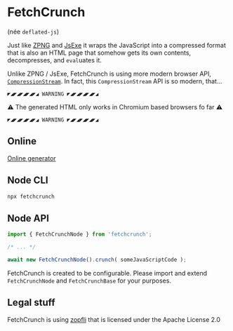 # FetchCrunch

(née `deflated-js`)

Just like [ZPNG](https://xem.github.io/projects/zpng.html) and [JsExe](https://www.pouet.net/prod.php?which=59298) it wraps the JavaScript into a compressed format that is also an HTML page that somehow gets its own contents, decompresses, and `eval`uates it.

Unlike ZPNG / JsExe, FetchCrunch is using more modern browser API, [`CompressionStream`](https://developer.mozilla.org/en-US/docs/Web/API/Compression_Streams_API). In fact, this `CompressionStream` API is so modern, that...

`◤◢◤◢◤◢◤◢◤◢ WARNING ◤◢◤◢◤◢◤◢◤◢`

⚠ The generated HTML only works in Chromium based browsers fo far ⚠

`◤◢◤◢◤◢◤◢◤◢ WARNING ◤◢◤◢◤◢◤◢◤◢`

## Online

[Online generator](https://subzey.github.io/fetchcrunch/)

## Node CLI

```sh
npx fetchcrunch
```

## Node API

```js
import { FetchCrunchNode } from 'fetchcrunch';

/* ... */

await new FetchCrunchNode().crunch( someJavaScriptCode );
```

FetchCrunch is created to be configurable. Please import and extend `FetchCrunchNode` and `FetchCrunchBase` for your purposes.

## Legal stuff

FetchCrunch is using [zopfli](https://github.com/google/zopfli/) that is licensed under the Apache License 2.0
